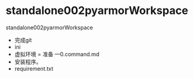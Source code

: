 # standalone002pyarmorWorkspace
standalone002pyarmorWorkspace

- 完成git 
- ini
- 虚拟环境
= 准备 —0.command.md
- 安装程序。 
- requirement.txt